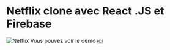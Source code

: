 # Netflix clone avec React .JS et Firebase
![Netflix](https://user-images.githubusercontent.com/60751096/158794476-663616d5-d6fa-47b8-a18a-12a8eafb4a68.png)
Vous pouvez voir le démo [ici](https://netflix-clone-a87e8.web.app/)
